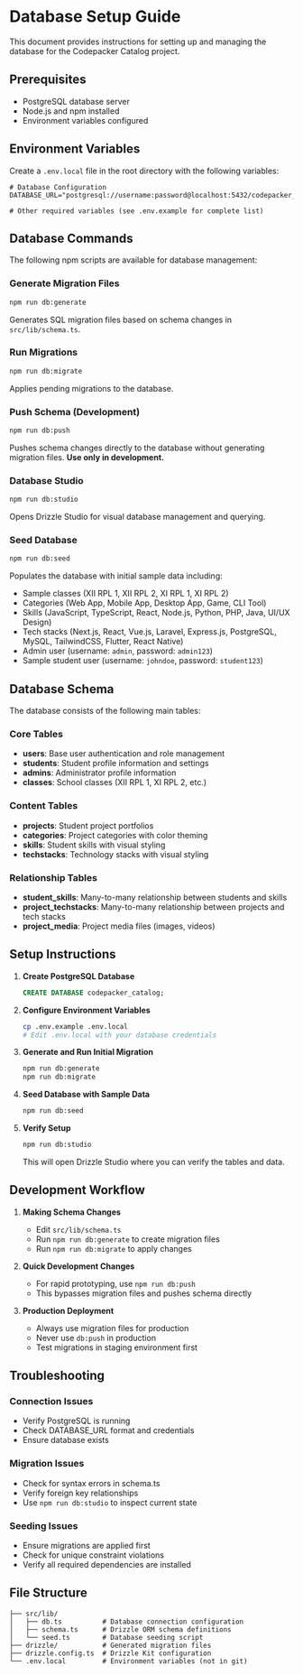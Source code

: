 # Database Setup Guide

This document provides instructions for setting up and managing the database for the Codepacker Catalog project.

## Prerequisites

- PostgreSQL database server
- Node.js and npm installed
- Environment variables configured

## Environment Variables

Create a `.env.local` file in the root directory with the following variables:

```env
# Database Configuration
DATABASE_URL="postgresql://username:password@localhost:5432/codepacker_catalog"

# Other required variables (see .env.example for complete list)
```

## Database Commands

The following npm scripts are available for database management:

### Generate Migration Files
```bash
npm run db:generate
```
Generates SQL migration files based on schema changes in `src/lib/schema.ts`.

### Run Migrations
```bash
npm run db:migrate
```
Applies pending migrations to the database.

### Push Schema (Development)
```bash
npm run db:push
```
Pushes schema changes directly to the database without generating migration files. **Use only in development.**

### Database Studio
```bash
npm run db:studio
```
Opens Drizzle Studio for visual database management and querying.

### Seed Database
```bash
npm run db:seed
```
Populates the database with initial sample data including:
- Sample classes (XII RPL 1, XII RPL 2, XI RPL 1, XI RPL 2)
- Categories (Web App, Mobile App, Desktop App, Game, CLI Tool)
- Skills (JavaScript, TypeScript, React, Node.js, Python, PHP, Java, UI/UX Design)
- Tech stacks (Next.js, React, Vue.js, Laravel, Express.js, PostgreSQL, MySQL, TailwindCSS, Flutter, React Native)
- Admin user (username: `admin`, password: `admin123`)
- Sample student user (username: `johndoe`, password: `student123`)

## Database Schema

The database consists of the following main tables:

### Core Tables
- **users**: Base user authentication and role management
- **students**: Student profile information and settings
- **admins**: Administrator profile information
- **classes**: School classes (XII RPL 1, XI RPL 2, etc.)

### Content Tables
- **projects**: Student project portfolios
- **categories**: Project categories with color theming
- **skills**: Student skills with visual styling
- **techstacks**: Technology stacks with visual styling

### Relationship Tables
- **student_skills**: Many-to-many relationship between students and skills
- **project_techstacks**: Many-to-many relationship between projects and tech stacks
- **project_media**: Project media files (images, videos)

## Setup Instructions

1. **Create PostgreSQL Database**
   ```sql
   CREATE DATABASE codepacker_catalog;
   ```

2. **Configure Environment Variables**
   ```bash
   cp .env.example .env.local
   # Edit .env.local with your database credentials
   ```

3. **Generate and Run Initial Migration**
   ```bash
   npm run db:generate
   npm run db:migrate
   ```

4. **Seed Database with Sample Data**
   ```bash
   npm run db:seed
   ```

5. **Verify Setup**
   ```bash
   npm run db:studio
   ```
   This will open Drizzle Studio where you can verify the tables and data.

## Development Workflow

1. **Making Schema Changes**
   - Edit `src/lib/schema.ts`
   - Run `npm run db:generate` to create migration files
   - Run `npm run db:migrate` to apply changes

2. **Quick Development Changes**
   - For rapid prototyping, use `npm run db:push`
   - This bypasses migration files and pushes schema directly

3. **Production Deployment**
   - Always use migration files for production
   - Never use `db:push` in production
   - Test migrations in staging environment first

## Troubleshooting

### Connection Issues
- Verify PostgreSQL is running
- Check DATABASE_URL format and credentials
- Ensure database exists

### Migration Issues
- Check for syntax errors in schema.ts
- Verify foreign key relationships
- Use `npm run db:studio` to inspect current state

### Seeding Issues
- Ensure migrations are applied first
- Check for unique constraint violations
- Verify all required dependencies are installed

## File Structure

```
├── src/lib/
│   ├── db.ts          # Database connection configuration
│   ├── schema.ts      # Drizzle ORM schema definitions
│   └── seed.ts        # Database seeding script
├── drizzle/           # Generated migration files
├── drizzle.config.ts  # Drizzle Kit configuration
└── .env.local         # Environment variables (not in git)
```